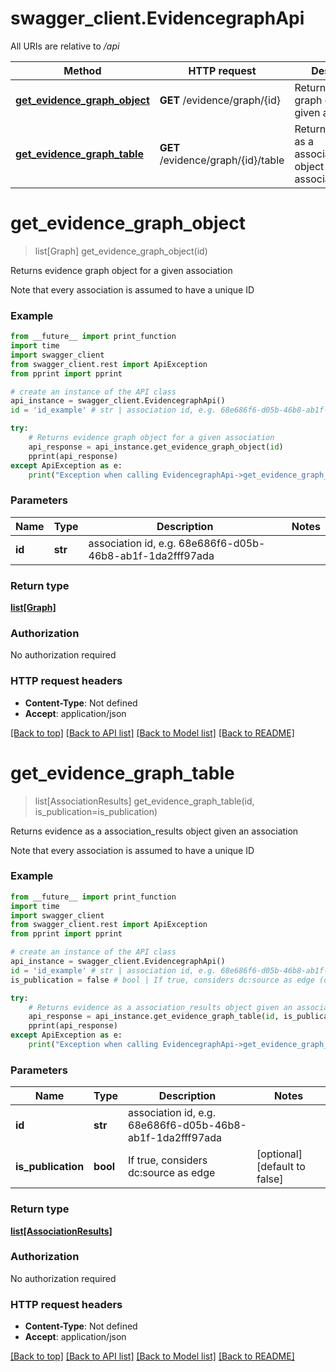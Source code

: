# swagger_client.EvidencegraphApi

All URIs are relative to */api*

Method | HTTP request | Description
------------- | ------------- | -------------
[**get_evidence_graph_object**](EvidencegraphApi.md#get_evidence_graph_object) | **GET** /evidence/graph/{id} | Returns evidence graph object for a given association
[**get_evidence_graph_table**](EvidencegraphApi.md#get_evidence_graph_table) | **GET** /evidence/graph/{id}/table | Returns evidence as a association_results object given an association

# **get_evidence_graph_object**
> list[Graph] get_evidence_graph_object(id)

Returns evidence graph object for a given association

Note that every association is assumed to have a unique ID

### Example
```python
from __future__ import print_function
import time
import swagger_client
from swagger_client.rest import ApiException
from pprint import pprint

# create an instance of the API class
api_instance = swagger_client.EvidencegraphApi()
id = 'id_example' # str | association id, e.g. 68e686f6-d05b-46b8-ab1f-1da2fff97ada

try:
    # Returns evidence graph object for a given association
    api_response = api_instance.get_evidence_graph_object(id)
    pprint(api_response)
except ApiException as e:
    print("Exception when calling EvidencegraphApi->get_evidence_graph_object: %s\n" % e)
```

### Parameters

Name | Type | Description  | Notes
------------- | ------------- | ------------- | -------------
 **id** | **str**| association id, e.g. 68e686f6-d05b-46b8-ab1f-1da2fff97ada | 

### Return type

[**list[Graph]**](Graph.md)

### Authorization

No authorization required

### HTTP request headers

 - **Content-Type**: Not defined
 - **Accept**: application/json

[[Back to top]](#) [[Back to API list]](../README.md#documentation-for-api-endpoints) [[Back to Model list]](../README.md#documentation-for-models) [[Back to README]](../README.md)

# **get_evidence_graph_table**
> list[AssociationResults] get_evidence_graph_table(id, is_publication=is_publication)

Returns evidence as a association_results object given an association

Note that every association is assumed to have a unique ID

### Example
```python
from __future__ import print_function
import time
import swagger_client
from swagger_client.rest import ApiException
from pprint import pprint

# create an instance of the API class
api_instance = swagger_client.EvidencegraphApi()
id = 'id_example' # str | association id, e.g. 68e686f6-d05b-46b8-ab1f-1da2fff97ada
is_publication = false # bool | If true, considers dc:source as edge (optional) (default to false)

try:
    # Returns evidence as a association_results object given an association
    api_response = api_instance.get_evidence_graph_table(id, is_publication=is_publication)
    pprint(api_response)
except ApiException as e:
    print("Exception when calling EvidencegraphApi->get_evidence_graph_table: %s\n" % e)
```

### Parameters

Name | Type | Description  | Notes
------------- | ------------- | ------------- | -------------
 **id** | **str**| association id, e.g. 68e686f6-d05b-46b8-ab1f-1da2fff97ada | 
 **is_publication** | **bool**| If true, considers dc:source as edge | [optional] [default to false]

### Return type

[**list[AssociationResults]**](AssociationResults.md)

### Authorization

No authorization required

### HTTP request headers

 - **Content-Type**: Not defined
 - **Accept**: application/json

[[Back to top]](#) [[Back to API list]](../README.md#documentation-for-api-endpoints) [[Back to Model list]](../README.md#documentation-for-models) [[Back to README]](../README.md)

